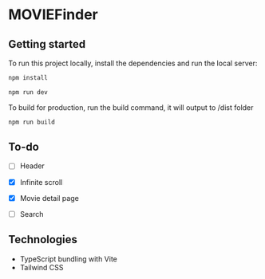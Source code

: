 # MOVIEFinder

## Getting started

To run this project locally, install the dependencies and run the local server:

```bash
npm install
```

```bash
npm run dev
```

To build for production, run the build command, it will output to /dist folder

```bash
npm run build
```

## To-do
- [ ] Header
- [x] Infinite scroll
- [x] Movie detail page
- [ ] Search


## Technologies
- TypeScript bundling with Vite
- Tailwind CSS